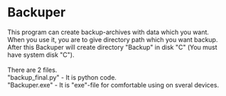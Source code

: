 # Backuper
This program can create backup-archives with data which you want. \
When you use it, you are to give directory path which you want backup.\
After this Backuper will create directory "Backup" in disk "С"  (You must have system disk "C").\
\
There are 2 files.\
"backup_final.py" - It is python code.\
"Backuper.exe" - It is "exe"-file for comfortable using on sveral deviсes.